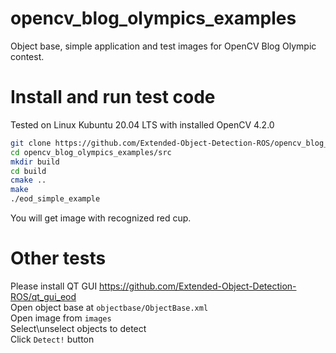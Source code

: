 # opencv_blog_olympics_examples
Object base, simple application and test images for OpenCV Blog Olympic contest.

# Install and run test code
Tested on Linux Kubuntu 20.04 LTS with installed OpenCV 4.2.0
```bash
git clone https://github.com/Extended-Object-Detection-ROS/opencv_blog_olympics_examples --recurse-submodules
cd opencv_blog_olympics_examples/src
mkdir build
cd build
cmake ..
make
./eod_simple_example
```
You will get image with recognized red cup.

# Other tests
Please install QT GUI https://github.com/Extended-Object-Detection-ROS/qt_gui_eod  
Open object base at `objectbase/ObjectBase.xml`  
Open image from `images`  
Select\unselect objects to detect  
Click `Detect!` button  
